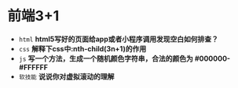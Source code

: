# 前端3+1
- `html` **html5写好的页面给app或者小程序调用发现空白如何排查？**
- `css` **解释下css中:nth-child(3n+1)的作用**
- `js` **写一个方法，生成一个随机颜色字符串，合法的颜色为 #000000-#FFFFFF**
- `软技能` **说说你对虚拟滚动的理解**

